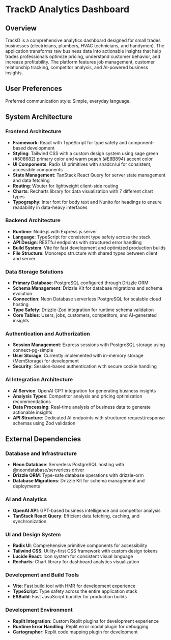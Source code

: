 # TrackD Analytics Dashboard

## Overview

TrackD is a comprehensive analytics dashboard designed for small trades businesses (electricians, plumbers, HVAC technicians, and handymen). The application transforms raw business data into actionable insights that help trades professionals optimize pricing, understand customer behavior, and increase profitability. The platform features job management, customer relationship tracking, competitor analysis, and AI-powered business insights.

## User Preferences

Preferred communication style: Simple, everyday language.

## System Architecture

### Frontend Architecture
- **Framework**: React with TypeScript for type safety and component-based development
- **Styling**: Tailwind CSS with a custom design system using sage green (#508682) primary color and warm peach (#E8B894) accent color
- **UI Components**: Radix UI primitives with shadcn/ui for consistent, accessible components
- **State Management**: TanStack React Query for server state management and data fetching
- **Routing**: Wouter for lightweight client-side routing
- **Charts**: Recharts library for data visualization with 7 different chart types
- **Typography**: Inter font for body text and Nunito for headings to ensure readability in data-heavy interfaces

### Backend Architecture
- **Runtime**: Node.js with Express.js server
- **Language**: TypeScript for consistent type safety across the stack
- **API Design**: RESTful endpoints with structured error handling
- **Build System**: Vite for fast development and optimized production builds
- **File Structure**: Monorepo structure with shared types between client and server

### Data Storage Solutions
- **Primary Database**: PostgreSQL configured through Drizzle ORM
- **Schema Management**: Drizzle Kit for database migrations and schema evolution
- **Connection**: Neon Database serverless PostgreSQL for scalable cloud hosting
- **Type Safety**: Drizzle-Zod integration for runtime schema validation
- **Core Tables**: Users, jobs, customers, competitors, and AI-generated insights

### Authentication and Authorization
- **Session Management**: Express sessions with PostgreSQL storage using connect-pg-simple
- **User Storage**: Currently implemented with in-memory storage (MemStorage) for development
- **Security**: Session-based authentication with secure cookie handling

### AI Integration Architecture
- **AI Service**: OpenAI GPT integration for generating business insights
- **Analysis Types**: Competitor analysis and pricing optimization recommendations
- **Data Processing**: Real-time analysis of business data to generate actionable insights
- **API Structure**: Dedicated AI endpoints with structured request/response schemas using Zod validation

## External Dependencies

### Database and Infrastructure
- **Neon Database**: Serverless PostgreSQL hosting with @neondatabase/serverless driver
- **Drizzle ORM**: Type-safe database operations with drizzle-orm
- **Database Migrations**: Drizzle Kit for schema management and deployments

### AI and Analytics
- **OpenAI API**: GPT-based business intelligence and competitor analysis
- **TanStack React Query**: Efficient data fetching, caching, and synchronization

### UI and Design System
- **Radix UI**: Comprehensive primitive components for accessibility
- **Tailwind CSS**: Utility-first CSS framework with custom design tokens
- **Lucide React**: Icon system for consistent visual language
- **Recharts**: Chart library for dashboard analytics visualization

### Development and Build Tools
- **Vite**: Fast build tool with HMR for development experience
- **TypeScript**: Type safety across the entire application stack
- **ESBuild**: Fast JavaScript bundler for production builds

### Development Environment
- **Replit Integration**: Custom Replit plugins for development experience
- **Runtime Error Handling**: Replit error modal plugin for debugging
- **Cartographer**: Replit code mapping plugin for development